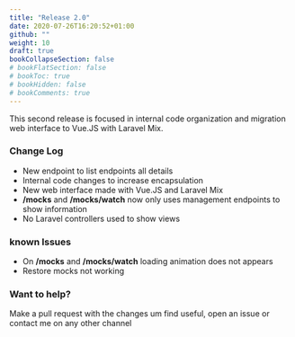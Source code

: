 ```yaml
---
title: "Release 2.0"
date: 2020-07-26T16:20:52+01:00
github: ""
weight: 10
draft: true
bookCollapseSection: false
# bookFlatSection: false
# bookToc: true
# bookHidden: false
# bookComments: true
---
```


This second release is focused in internal code organization and migration web interface to Vue.JS with Laravel Mix.

### Change Log
- New endpoint to list endpoints all details
- Internal code changes to increase encapsulation
- New web interface made with Vue.JS and Laravel Mix
- **/mocks** and **/mocks/watch** now only uses management endpoints to show information
- No Laravel controllers used to show views

### known Issues
- On **/mocks** and **/mocks/watch** loading animation does not appears
- Restore mocks not working

### Want to help?
Make a pull request with the changes um find useful, open an issue or contact me on any other channel